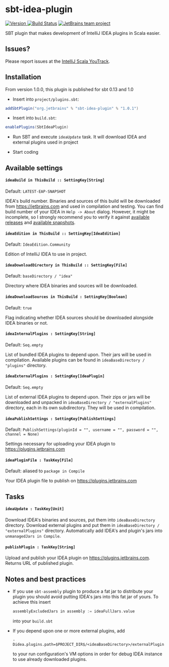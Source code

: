 # sbt-idea-plugin

[ ![Version](https://api.bintray.com/packages/sbt/sbt-plugin-releases/sbt-idea-plugin/images/download.svg) ](https://bintray.com/jetbrains/sbt-plugins/sbt-idea-plugin/_latestVersion) 
[![Build Status](https://travis-ci.org/jetbrains/sbt-idea-plugin.svg)](https://travis-ci.org/jetbrains/sbt-idea-plugin)
[![JetBrains team project](http://jb.gg/badges/team.svg)](https://confluence.jetbrains.com/display/ALL/JetBrains+on+GitHub)

SBT plugin that makes development of IntelliJ IDEA plugins in Scala easier.

## Issues?

Please report issues at the [IntelliJ Scala YouTrack](https://youtrack.jetbrains.com/issues/SCL).

## Installation

From version 1.0.0, this plugin is published for sbt 0.13 and 1.0

* Insert into `project/plugins.sbt`:

```Scala
addSbtPlugin("org.jetbrains" % "sbt-idea-plugin" % "1.0.1")
```

* Insert into `build.sbt`:

```Scala
enablePlugins(SbtIdeaPlugin)
```

* Run SBT and execute `ideaUpdate` task. It will download IDEA and external plugins used in project

* Start coding

## Available settings

#### `ideaBuild in ThisBuild :: SettingKey[String]`

Default: `LATEST-EAP-SNAPSHOT`

IDEA's build number. Binaries and sources of this build will be downloaded from https://jetbrains.com and used in 
compilation and testing. You can find build number of your IDEA in `Help -> About` dialog. However, it might be 
incomplete, so I strongly recommend you to verify it against 
[available releases](https://www.jetbrains.com/intellij-repository/releases) and
[available snapshots](https://www.jetbrains.com/intellij-repository/snapshots).

#### `ideaEdition in ThisBuild :: SettingKey[IdeaEdition]`

Default: `IdeaEdition.Community`

Edition of IntelliJ IDEA to use in project.

#### `ideaDownloadDirectory in ThisBuild :: SettingKey[File]`

Default: `baseDirectory / "idea"`

Directory where IDEA binaries and sources will be downloaded.

#### `ideaDownloadSources in ThisBuild : SettingKey[Boolean]`

Default: `true`

Flag indicating whether IDEA sources should be downloaded alongside IDEA
binaries or not.

#### `ideaInternalPlugins : SettingKey[String]`

Default: `Seq.empty`

List of bundled IDEA plugins to depend upon. Their jars will be used in compilation.
Available plugins can be found in `ideaBaseDirectory / "plugins"` directory.

#### `ideaExternalPlugins : SettingKey[IdeaPlugin]`

Default: `Seq.empty`

List of external IDEA plugins to depend upon. Their zips or jars will be downloaded
and unpacked in `ideaBaseDirectory / "externalPlugins"` directory, each in its own subdirectory. They will be used
in compilation.

#### `ideaPublishSettings : SettingKey[PublishSettings]`

Default: `PublishSettings(pluginId = "", username = "", password = "", channel = None)`

Settings necessary for uploading your IDEA plugin to https://plugins.jetbrains.com

#### `ideaPluginFile : TaskKey[File]`

Default: aliased to `package in Compile`

Your IDEA plugin file to publish on https://plugins.jetbrains.com

## Tasks

#### `ideaUpdate : TaskKey[Unit]`

Download IDEA's binaries and sources, put them into
`ideaBaseDirectory` directory. Download external plugins and put
them in `ideaBaseDirectory / "externalPlugins"` directory. Automatically add IDEA's and
plugin's jars into `unmanagedJars in Compile`.

#### `publishPlugin : TaskKey[String]`

Upload and publish your IDEA plugin on https://plugins.jetbrains.com. Returns
URL of published plugin.

## Notes and best practices

- If you use `sbt-assembly` plugin to produce a fat jar to distribute your plugin you should avoid putting IDEA's jars 
  into this fat jar of yours. To achieve this insert

  ```Scala
  assemblyExcludedJars in assembly := ideaFullJars.value
  ```

  into your `build.sbt`
  
- If you depend upon one or more external plugins, add

  ```
  -Didea.plugins.path=$PROJECT_DIR$/<ideaBaseDirectory>/externalPlugins
  ```

  to your run configuration's VM options in order for debug IDEA instance to use
  already downloaded plugins.
  
